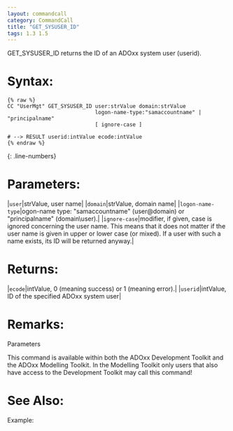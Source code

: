 ```yaml
---
layout: commandcall
category: CommandCall
title: "GET_SYSUSER_ID"
tags: 1.3 1.5
---
```


GET_SYSUSER_ID returns the ID of an ADOxx system user (userid).

# Syntax:  

```adoscript
{% raw %}
CC "UserMgt" GET_SYSUSER_ID user:strValue domain:strValue 
							logon-name-type:"samaccountname" | "principalname"
							[ ignore-case ]

# --> RESULT userid:intValue ecode:intValue
{% endraw %}
```
{: .line-numbers}

# Parameters:  

|`user`|strValue, user name|
|`domain`|strValue, domain name|
|`logon-name-type`|ogon-name type: "samaccountname" (user@domain) or	"principalname" (domain\user).|
|`ignore-case`|modifier, if given, case is ignored concerning the user name. This means that it does not matter if the user name is given in upper or lower case (or mixed).	If a user with such a name exists, its ID will be returned anyway.|

# Returns:  

|`ecode`|intValue, 0 (meaning success) or 1 (meaning error).|
|`userid`|intValue, ID of the specified ADOxx system user|

# Remarks:

Parameters

This command is available within both the ADOxx Development Toolkit and the ADOxx Modelling Toolkit. In the Modelling Toolkit only users that also have access to the Development Toolkit may call this command!

# See Also:  



Example:

